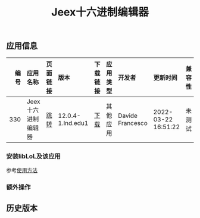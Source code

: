 ﻿---
id: 330
title: Jeex十六进制编辑器
toc: true
weight: 330
---

## 应用信息 
|   编号 | 应用名称        | 页面链接                                       | 版本                | 下载链接                                                                               | 应用类型   | 开发者              | 更新时间                | 兼容性   | liblol版本   |
|-----:|:------------|:-------------------------------------------|:------------------|:-----------------------------------------------------------------------------------|:-------|:-----------------|:--------------------|:------|:-----------|
|  330 | Jeex十六进制编辑器 | [跳转](http://app.loongapps.cn/#/detail/330) | 12.0.4-1.lnd.edu1 | [下载](http://113.24.212.22:8090/upload/file/jeex_12.0.4-1.lnd.edu1_loongarch64.deb) | 其他应用   | Davide Francesco | 2022-03-22 16:51:22 | 未测试   | 最新         |
### 安装libLoL及该应用 
参考[使用方法](/docs/usage) 
### 额外操作 


## 历史版本 
 